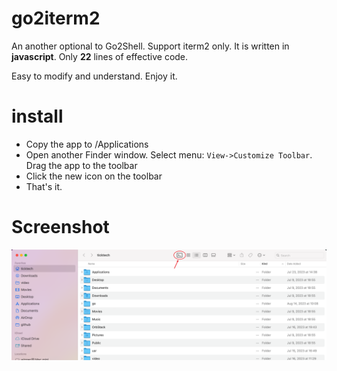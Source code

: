 # go2iterm2

An another optional to Go2Shell. Support iterm2 only. It is written in **javascript**. Only **22** lines of effective code.

Easy to modify and understand. Enjoy it.

# install

- Copy the app to /Applications
- Open another Finder window. Select menu: `View->Customize Toolbar`. Drag the app to the toolbar
- Click the new icon on the toolbar
- That's it.

# Screenshot

![go2iterm2](./screenshots/go2iterm2.png)


